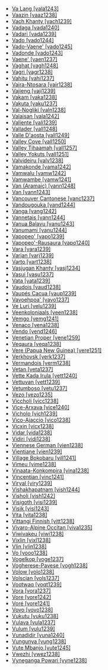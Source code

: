 - [Va Lang [vala1243]](tree/sino1245/kuki1245/kuki1246/peri1260/sout3160/choi1241/ngal1291/vala1243/md.ini)
- [Vaazin [vaaz1238]](tree/atla1278/volt1241/nort3149/came1255/samb1322/samb1323/sout3238/diic1235/diii1241/vaaz1238/md.ini)
- [Vach Khanty [vach1239]](tree/ural1272/khan1279/east2774/fare1244/vach1239/md.ini)
- [Vadaga [vada1240]](tree/drav1251/sout3133/sout3139/telu1265/telu1262/vada1240/md.ini)
- [Vadari [vada1239]](tree/drav1251/sout3133/sout3139/telu1265/telu1262/vada1239/md.ini)
- [Vado [vado1244]](tree/aust1307/nucl1752/mala1545/cent2237/east2712/ocea1241/west2818/meso1253/newi1242/stge1234/nort3225/neha1246/nucl1750/buka1262/sapo1252/tinp1238/tinp1237/vado1244/md.ini)
- [Vado-Vaene' [vado1245]](tree/aust1307/nucl1752/mala1545/cent2237/east2712/ocea1241/west2818/meso1253/newi1242/stge1234/nort3225/neha1246/nucl1750/buka1262/sapo1252/tinp1238/tinp1237/vado1245/md.ini)
- [Vadonde [vado1243]](tree/atla1278/volt1241/benu1247/bant1294/sout3152/narr1281/east2731/rufi1235/ruvu1234/mako1254/mako1251/vado1243/md.ini)
- [Vaene' [vaen1237]](tree/aust1307/nucl1752/mala1545/cent2237/east2712/ocea1241/west2818/meso1253/newi1242/stge1234/nort3225/neha1246/nucl1750/buka1262/sapo1252/tinp1238/tinp1237/vaen1237/md.ini)
- [Vaghat [vagh1248]](tree/atla1278/volt1241/benu1247/benu1248/taro1265/kwan1287/vagh1247/vagh1248/md.ini)
- [Vagri [vagr1238]](tree/indo1319/indo1320/indo1321/indo1322/subc1234/guja1255/guja1256/west2830/kach1272/vagr1238/md.ini)
- [Vahitu [vahi1237]](tree/aust1307/nucl1752/mala1545/cent2237/east2712/ocea1241/cent2060/east2445/poly1242/nucl1485/nort3246/solo1260/cent2298/east2449/cent2062/tuam1242/vahi1237/md.ini)
- [Vaira-Ntosara [vair1238]](tree/nucl1709/kain1273/kain1274/tair1260/sout2943/vair1238/md.ini)
- [Vajieng [vaji1239]](tree/aust1305/bahn1264/sout2690/mnon1258/chra1242/vaji1239/md.ini)
- [Vakam [vaka1238]](tree/nucl1709/cent2116/asma1256/asma1257/cita1246/cita1245/vaka1238/md.ini)
- [Vakuta [vaku1237]](tree/aust1307/nucl1752/mala1545/cent2237/east2712/ocea1241/west2818/papu1253/peri1258/kili1270/kili1266/kili1271/kili1267/vaku1237/md.ini)
- [Val-Nogliki [valn1238]](tree/tung1282/east2366/orok1264/ulch1242/orok1265/valn1238/md.ini)
- [Valaisan [vala1242]](tree/indo1319/ital1284/lati1262/lati1263/impe1234/roma1334/ital1285/west2813/shif1234/nort3208/gall1280/oila1234/fran1269/fran1260/vala1242/md.ini)
- [Valiente [vali1239]](tree/chib1249/core1252/isth1243/east2569/guay1266/ngab1239/vali1239/md.ini)
- [Vallader [vall1248]](tree/indo1319/ital1284/lati1262/lati1263/impe1234/roma1334/ital1285/west2813/shif1234/nort3208/gall1280/roma1326/vall1248/md.ini)
- [Valle D'aosta [vall1249]](tree/indo1319/ital1284/lati1262/lati1263/impe1234/roma1334/ital1285/west2813/shif1234/nort3208/gall1280/oila1234/fran1269/fran1260/vall1249/md.ini)
- [Valley Cove [vall1250]](tree/aust1307/nucl1752/mala1545/nort3238/nort3187/dupa1235/vall1250/md.ini)
- [Valley Tihaamah [vall1257]](tree/afro1255/semi1276/west2786/cent2236/arab1394/arab1395/arab1393/hija1235/vall1257/md.ini)
- [Valley Yokuts [vall1251]](tree/yoku1255/gene1243/nimy1236/yoku1256/vall1251/md.ini)
- [Valvideiru [valv1238]](tree/indo1319/ital1284/lati1262/lati1263/impe1234/roma1334/ital1285/west2813/shif1234/sout3183/west2838/gali1263/fala1241/valv1238/md.ini)
- [Vamakonde [vama1242]](tree/atla1278/volt1241/benu1247/bant1294/sout3152/narr1281/east2731/rufi1235/ruvu1234/mako1254/mako1251/vama1242/md.ini)
- [Vamwalu [vamw1242]](tree/atla1278/volt1241/benu1247/bant1294/sout3152/narr1281/east2731/rufi1235/ruvu1234/mako1254/mako1251/vamw1242/md.ini)
- [Vamwambe [vamw1241]](tree/atla1278/volt1241/benu1247/bant1294/sout3152/narr1281/east2731/rufi1235/ruvu1234/mako1254/mako1251/vamw1241/md.ini)
- [Van (Aramaic) [vann1248]](tree/afro1255/semi1276/west2786/cent2236/nort3165/aram1259/east2680/cent2217/nort3241/assy1241/nort3096/vann1248/md.ini)
- [Van [vann1243]](tree/indo1319/arme1241/east2768/nucl1235/vann1243/md.ini)
- [Vancouver Cantonese [vanc1237]](tree/sino1245/sini1245/clas1255/midd1354/yuep1234/yuec1235/vanc1237/md.ini)
- [Vandougouka [vand1244]](tree/mand1469/west2780/mand1431/cent2047/mand1432/mand1433/mand1434/mand1435/east2425/mani1303/woje1238/vand1244/md.ini)
- [Vanga [vang1242]](tree/indo1319/indo1320/indo1321/indo1323/oriy1254/gaud1237/gaud1238/beng1280/vang1242/md.ini)
- [Vannetais [vann1244]](tree/indo1319/celt1248/nucl1715/tgbc1234/insu1254/bryt1239/sout3176/bret1244/vann1244/md.ini)
- [Vanua Balavu [vanu1243]](tree/aust1307/nucl1752/mala1545/cent2237/east2712/ocea1241/cent2060/east2445/east2446/laua1243/vanu1243/md.ini)
- [Vanumami [vanu1244]](tree/aust1307/nucl1752/mala1545/cent2237/east2712/ocea1241/west2818/meso1253/newi1242/stge1234/patp1244/mini1257/kuan1248/vanu1244/md.ini)
- [Vapopeo' [vapo1239]](tree/aust1307/nucl1752/mala1545/cent2237/east2712/ocea1241/west2818/meso1253/newi1242/stge1234/nort3225/neha1246/nucl1750/buka1262/sapo1252/tinp1238/tinp1237/vapo1239/md.ini)
- [Vapopeo'-Rausaura [vapo1240]](tree/aust1307/nucl1752/mala1545/cent2237/east2712/ocea1241/west2818/meso1253/newi1242/stge1234/nort3225/neha1246/nucl1750/buka1262/sapo1252/tinp1238/tinp1237/vapo1240/md.ini)
- [Vara [vara1239]](tree/atla1278/volt1241/nort3149/came1255/uban1244/band1341/cent2021/cent2022/togb1241/vara1239/md.ini)
- [Varjan [varj1239]](tree/indo1319/indo1320/nuri1243/sout3243/waig1246/waig1243/varj1239/md.ini)
- [Varto [vart1238]](tree/indo1319/indo1320/iran1269/cent2317/cent2318/nort3177/tati1243/zaza1246/kirm1248/vart1238/md.ini)
- [Vasjugan Khanty [vasj1234]](tree/ural1272/khan1279/east2774/fare1244/vasj1234/md.ini)
- [Vasui [vasu1237]](tree/aust1307/nucl1752/mala1545/cent2237/east2712/ocea1241/west2818/meso1253/newi1242/stge1234/nort3225/neha1246/nucl1750/buka1262/sapo1252/tinp1238/tinp1237/vasu1237/md.ini)
- [Vata [vata1239]](tree/atla1278/volt1241/krua1234/east2415/dida1244/dida1245/lako1244/vata1239/md.ini)
- [Vaudois [vaud1238]](tree/indo1319/ital1284/lati1262/lati1263/impe1234/roma1334/ital1285/west2813/shif1234/nort3208/gall1280/oila1234/fran1269/fran1260/vaud1238/md.ini)
- [Vaupés Cacua [vaup1239]](tree/kaku1242/cacu1241/vaup1239/md.ini)
- [Vavoehpoa' [vavo1237]](tree/aust1307/nucl1752/mala1545/cent2237/east2712/ocea1241/west2818/meso1253/newi1242/stge1234/nort3225/neha1246/nucl1750/buka1262/sapo1252/tinp1238/tinp1237/vavo1237/md.ini)
- [Ve Luri [velu1239]](tree/aust1307/nucl1752/mala1545/cent2237/cent2245/flor1240/sumb1242/sumb1243/wewe1239/weje1237/velu1239/md.ini)
- [Veenkoloniaals [veen1238]](tree/indo1319/germ1287/nort3152/west2793/nort3175/alts1234/midd1345/lowg1239/ostf1234/gron1242/veen1238/md.ini)
- [Vemgo [vemg1241]](tree/afro1255/chad1250/bium1280/nort3156/lama1287/vemg1240/vemg1241/md.ini)
- [Venaco [vena1238]](tree/indo1319/ital1284/lati1262/lati1263/impe1234/roma1334/sout3158/sard1256/cors1242/cors1241/vena1238/md.ini)
- [Vendo [vend1246]](tree/atla1278/volt1241/benu1247/bant1294/sout3152/narr1281/bant1295/sawa1251/beng1289/yasa1241/yasa1242/vend1246/md.ini)
- [Venetian Proper [vene1259]](tree/indo1319/ital1284/lati1262/lati1263/impe1234/roma1334/ital1285/west2813/shif1234/nort3208/gall1279/vene1258/vene1259/md.ini)
- [Veqaura [veqa1238]](tree/nucl1709/kain1273/kain1274/tair1260/sout2943/veqa1238/md.ini)
- [Vere (Papua New Guinea) [vere1251]](tree/aust1307/nucl1752/mala1545/cent2237/east2712/ocea1241/west2818/meso1253/will1243/naka1266/naka1262/vere1251/md.ini)
- [Verkhovsk [verk1237]](tree/tung1282/nort3147/west2427/negi1245/verk1237/md.ini)
- [Vermandois [verm1238]](tree/indo1319/ital1284/lati1262/lati1263/impe1234/roma1334/ital1285/west2813/shif1234/nort3208/gall1280/oila1234/cent2283/pica1241/verm1238/md.ini)
- [Vetan [veta1237]](tree/drav1251/sout3133/sout3138/tami1291/tami1292/tami1293/tami1294/tami1297/tami1298/mala1541/mala1463/veta1237/md.ini)
- [Vette Kada Irula [vett1240]](tree/drav1251/sout3133/sout3138/tami1291/tami1292/tami1293/tami1294/irul1245/irul1243/vett1240/md.ini)
- [Vettuvan [vett1239]](tree/drav1251/sout3133/sout3138/tami1291/tami1292/tami1293/tami1294/tami1297/tami1298/mala1541/mala1463/vett1239/md.ini)
- [Vetumboso [vetu1237]](tree/aust1307/nucl1752/mala1545/cent2237/east2712/ocea1241/nort3195/nort3205/torr1262/vure1239/vetu1237/md.ini)
- [Vezo [vezo1235]](tree/aust1307/nucl1752/mala1545/grea1283/east2713/mala1537/nort3196/nort3207/anta1258/saka1291/vezo1235/md.ini)
- [Viccholi [vicc1238]](tree/indo1319/indo1320/indo1321/indo1324/sind1278/sind1279/sind1272/vicc1238/md.ini)
- [Vice-Arxava [vice1240]](tree/kart1248/geor1252/zann1245/lazz1240/vice1240/md.ini)
- [Vicholo [vich1239]](tree/indo1319/indo1320/indo1321/indo1324/sind1278/sind1279/sind1272/vich1239/md.ini)
- [Vico-Ajaccio [vico1238]](tree/indo1319/ital1284/lati1262/lati1263/impe1234/roma1334/sout3158/sard1256/cors1242/cors1241/vico1238/md.ini)
- [Vicxin [vicx1238]](tree/nakh1245/dagh1238/lakk1252/vicx1238/md.ini)
- [Vidar [vida1238]](tree/indo1319/indo1320/iran1269/cent2317/cent2318/nort3177/tati1243/tati1244/sout3177/alvi1241/vida1238/md.ini)
- [Vidiri [vidi1238]](tree/atla1278/volt1241/nort3149/came1255/uban1244/band1341/cent2021/cent2022/band1343/vidi1238/md.ini)
- [Viennese German [vien1238]](tree/indo1319/germ1287/nort3152/west2793/high1286/midd1349/mode1258/uppe1397/baye1239/bava1246/cent1967/vien1238/md.ini)
- [Vientiane [vien1239]](tree/taik1256/kamt1241/beta1258/daic1237/cent2251/wenm1239/sapa1255/sout3184/sput1235/laot1235/laoo1244/vien1239/md.ini)
- [Village Bokobaru [vill1241]](tree/mand1469/east2697/bisa1265/samo1302/busa1252/boko1265/boko1267/vill1241/md.ini)
- [Vimeu [vime1238]](tree/indo1319/ital1284/lati1262/lati1263/impe1234/roma1334/ital1285/west2813/shif1234/nort3208/gall1280/oila1234/cent2283/pica1241/vime1238/md.ini)
- [Vinaata-Konkompira [vina1238]](tree/nucl1709/kain1273/kain1274/tair1260/sout2943/vina1238/md.ini)
- [Vincentian [vinc1241]](tree/araw1281/nort2990/cari1281/isla1279/isla1278/vinc1241/md.ini)
- [Viryal [viry1239]](tree/turk1311/bolg1249/chuv1255/viry1239/md.ini)
- [Vishakhapatnam [vish1244]](tree/drav1251/sout3133/sout3139/telu1265/telu1262/vish1244/md.ini)
- [Visholi [vish1242]](tree/indo1319/indo1320/indo1321/indo1324/sind1278/sind1279/sind1272/vish1242/md.ini)
- [Visigoth [visi1239]](tree/indo1319/germ1287/goth1244/visi1239/md.ini)
- [Visik [visi1243]](tree/afro1255/chad1250/bium1280/nort3156/lama1287/vemg1240/visi1243/md.ini)
- [Vita [vita1238]](tree/atla1278/volt1241/nort3149/came1255/uban1244/band1341/west2458/vita1238/md.ini)
- [Vittangi Finnish [vitt1238]](tree/ural1272/finn1317/nucl1717/torn1244/vitt1238/md.ini)
- [Vivaro-Alpine Occitan [viva1235]](tree/indo1319/ital1284/lati1262/lati1263/impe1234/roma1334/ital1285/west2813/shif1234/sout3183/occi1240/occi1239/nort2608/viva1235/md.ini)
- [Viwivakeu [viwi1238]](tree/pano1259/pano1256/main1279/pano1257/head1239/amah1246/viwi1238/md.ini)
- [Vixlin [vixl1238]](tree/nakh1245/dagh1238/lakk1252/vixl1238/md.ini)
- [Vlin [vlin1238]](tree/atla1278/volt1241/kwav1236/gbee1241/west2802/ewee1241/vlin1238/md.ini)
- [Vo [vooo1238]](tree/atla1278/volt1241/kwav1236/gbee1241/west2802/ewee1241/vooo1238/md.ini)
- [Vogelkop [voge1237]](tree/aust1307/nucl1752/mala1545/cent2237/east2712/sout2850/sout3229/cend1238/biak1249/biak1250/biak1248/voge1237/md.ini)
- [Vogherese-Pavese [vogh1238]](tree/indo1319/ital1284/lati1262/lati1263/impe1234/roma1334/ital1285/west2813/shif1234/nort3208/gall1279/emil1243/emil1241/vogh1238/md.ini)
- [Volow [volo1238]](tree/aust1307/nucl1752/mala1545/cent2237/east2712/ocea1241/nort3195/nort3205/torr1262/motl1237/volo1238/md.ini)
- [Volscian [vols1237]](tree/indo1319/ital1284/sabe1249/sabe1248/umbr1252/vols1237/md.ini)
- [Voqtwaq [voqt1239]](tree/aust1305/bahn1264/sout2690/mnon1258/chra1242/voqt1239/md.ini)
- [Vora [vora1237]](tree/aust1307/nucl1752/mala1545/cent2237/east2712/ocea1241/west2818/papu1253/peri1258/cent2070/sina1272/sina1266/vora1237/md.ini)
- [Vore [vore1242]](tree/mand1469/west2780/samo1308/duun1243/bobo1253/nort2819/vore1242/md.ini)
- [Voré [vore1241]](tree/mand1469/west2780/samo1308/duun1243/bobo1253/sout2840/vore1241/md.ini)
- [Vovo [vovo1238]](tree/aust1307/nucl1752/mala1545/cent2237/east2712/ocea1241/nort3195/cent2269/epie1239/epii1237/bier1245/bier1246/vovo1238/md.ini)
- [Vukutu [vuku1238]](tree/cent2225/memb1239/mang1425/lese1245/lese1243/vuku1238/md.ini)
- [Vulava [vula1237]](tree/aust1307/nucl1752/mala1545/cent2237/east2712/ocea1241/sout2853/guad1241/nucl1470/ngge1240/bugh1239/vula1237/md.ini)
- [Vulum [vulu1239]](tree/afro1255/chad1250/bium1280/nort3156/musg1255/bium1279/musg1256/musg1254/vulu1239/md.ini)
- [Vunadidir [vuna1240]](tree/aust1307/nucl1752/mala1545/cent2237/east2712/ocea1241/west2818/meso1253/newi1242/stge1234/patp1244/mini1257/kuan1248/vuna1240/md.ini)
- [Vungunya [vung1238]](tree/atla1278/volt1241/benu1247/bant1294/sout3152/narr1281/cent2260/kong1295/kong1296/kiko1234/core1256/west2874/bant1296/yomb1244/vung1238/md.ini)
- [Vute Mbanjo [vute1245]](tree/atla1278/volt1241/benu1247/bant1294/nort3168/mamb1309/niza1234/konj1251/mamb1310/vuti1235/vute1246/vute1244/vute1245/md.ini)
- [Vwezhi [vwez1238]](tree/atla1278/volt1241/benu1247/ebir1244/nupe1252/gbag1256/gbag1258/vwez1238/md.ini)
- [Vyneganga Powari [vyne1238]](tree/indo1319/indo1320/indo1321/indo1322/subc1234/east2726/powa1246/vyne1238/md.ini)

